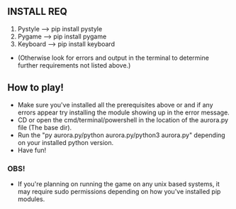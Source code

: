 ## INSTALL REQ
1. Pystyle --> pip install pystyle
1. Pygame --> pip install pygame
1. Keyboard --> pip install keyboard
- (Otherwise look for errors and output in the terminal to determine further requirements not listed above.)


## How to play!
- Make sure you've installed all the prerequisites above or and if any errors appear try installing the module showing up in the error message.
- CD or open the cmd/terminal/powershell in the location of the aurora.py file (The base dir).
- Run the "py aurora.py/python aurora.py/python3 aurora.py" depending on your installed python version. 
- Have fun!

### OBS!
- If you're planning on running the game on any unix based systems, it may require sudo permissions depending on how you've installed pip modules.
